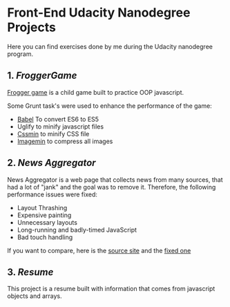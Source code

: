 # Front-End Udacity Nanodegree Projects
Here you can find exercises done by me during the Udacity nanodegree program.

## 1. *FroggerGame*
[Frogger game](https://rawgit.com/FDMOliveira/Front-end-nanodegree-exercises/master/FroggerGame/index.html) is a child game built to practice OOP javascript.

Some Grunt task's were used to enhance the performance of the game:
* [Babel](https://github.com/babel/grunt-babel) To convert ES6 to ES5
* Uglify to minify javascript files
* [Cssmin](https://github.com/gruntjs/grunt-contrib-cssmin) to minify CSS file
* [Imagemin](https://www.npmjs.com/package/grunt-contrib-imagemin) to compress all images

## 2. *News Aggregator*
News Aggregator is a web page that collects news from many sources, that had a lot of "jank" and the goal was to remove it. Therefore, the following performance issues were fixed: 
* Layout Thrashing
* Expensive painting
* Unnecessary layouts
* Long-running and badly-timed JavaScript
* Bad touch handling

If you want to compare, here is the [source site](http://udacity.github.io/news-aggregator/) and the [fixed one](https://rawgit.com/FDMOliveira/Front-end-nanodegree-exercises/9e808a4/NewsAggregator/index.html)
## 3. *Resume*
This project is a resume built with information that comes from javascript objects and arrays.